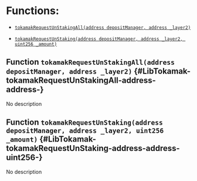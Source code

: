 # Functions:

- [`tokamakRequestUnStakingAll(address depositManager, address _layer2)`](#LibTokamak-tokamakRequestUnStakingAll-address-address-)

- [`tokamakRequestUnStaking(address depositManager, address _layer2, uint256 _amount)`](#LibTokamak-tokamakRequestUnStaking-address-address-uint256-)

## Function `tokamakRequestUnStakingAll(address depositManager, address _layer2)` {#LibTokamak-tokamakRequestUnStakingAll-address-address-}

No description

## Function `tokamakRequestUnStaking(address depositManager, address _layer2, uint256 _amount)` {#LibTokamak-tokamakRequestUnStaking-address-address-uint256-}

No description
